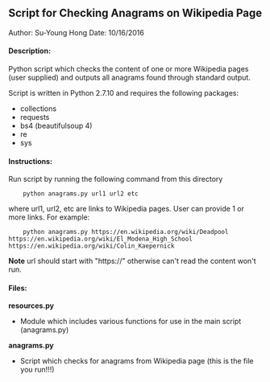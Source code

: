 ## Script for Checking Anagrams on Wikipedia Page
Author: Su-Young Hong
Date: 10/16/2016

#### Description: 
Python script which checks the content of one or more Wikipedia pages (user supplied) and outputs all anagrams found through standard output. 

Script is written in Python 2.7.10 and requires the following packages: 
* collections
* requests
* bs4 (beautifulsoup 4)
* re
* sys

#### Instructions: 
Run script by running the following command from this directory

	
		python anagrams.py url1 url2 etc
	

where url1, url2, etc are links to Wikipedia pages. User can provide 1 or more links. For example: 


		python anagrams.py https://en.wikipedia.org/wiki/Deadpool https://en.wikipedia.org/wiki/El_Modena_High_School https://en.wikipedia.org/wiki/Colin_Kaepernick

**Note** url should start with "https://" otherwise can't read the content won't run. 

#### Files: 
**resources.py**
* Module which includes various functions for use in the main script (anagrams.py)

**anagrams.py**
* Script which checks for anagrams from Wikipedia page (this is the file you run!!!)

